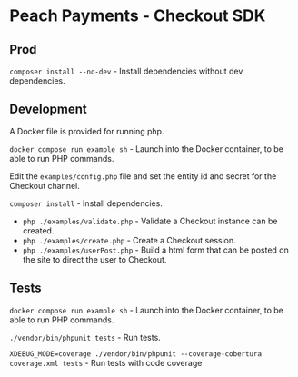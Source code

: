 # Peach Payments - Checkout SDK

## Prod

`composer install --no-dev` - Install dependencies without dev dependencies.

## Development

A Docker file is provided for running php.

`docker compose run example sh` - Launch into the Docker container, to be able to run PHP commands.

Edit the `examples/config.php` file and set the entity id and secret for the Checkout channel.

`composer install` - Install dependencies.

  - `php ./examples/validate.php` - Validate a Checkout instance can be created.
  - `php ./examples/create.php` - Create a Checkout session.
  - `php ./examples/userPost.php` - Build a html form that can be posted on the site to direct the user to Checkout.


## Tests

`docker compose run example sh` - Launch into the Docker container, to be able to run PHP commands.

`./vendor/bin/phpunit tests` - Run tests.

`XDEBUG_MODE=coverage ./vendor/bin/phpunit --coverage-cobertura coverage.xml tests` - Run tests with code coverage
